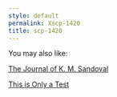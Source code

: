 ```yaml
---
style: default
permalink: Xscp-1420
title: scp-1420
---
```

You may also like:

[The Journal of K. M. Sandoval](http://scp-wiki.net/the-journal-of-k-m-sandoval)

[This is Only a Test](http://scp-wiki.net/this-is-only-a-test)
